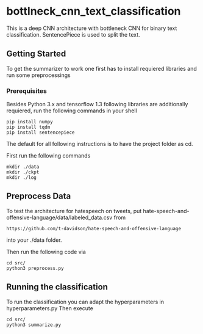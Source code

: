 # bottlneck_cnn_text_classification
This is a deep CNN architecture with bottleneck CNN for binary text classification. 
SentencePiece is used to split the text.

## Getting Started
To get the summarizer to work one first has to install requiered libraries and run some preprocessings

### Prerequisites

Besides Python 3.x and tensorflow 1.3 following libraries are additionally requiered,
run the following commands in your shell

```
pip install numpy
pip install tqdm
pip install sentencepiece
```
The default for all following instructions is to have the project folder as cd.

First run the following commands
```
mkdir ./data
mkdir ./ckpt
mkdir ./log
```

## Preprocess Data
To test the architecture for hatespeech on tweets, put hate-speech-and-offensive-language/data/labeled_data.csv from 
```
https://github.com/t-davidson/hate-speech-and-offensive-language
```
into your ./data folder.

Then run the following code via

```
cd src/
python3 preprocess.py
```

## Running the classification

To run the classification you can adapt the hyperparameters in hyperparameters.py 
Then execute
```
cd src/
python3 summarize.py
```
